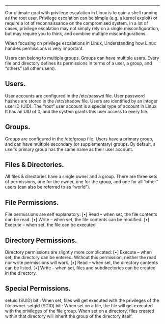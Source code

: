 - - -
Our ultimate goal with privilege escalation in Linux is to gain a shell running as the root user.
Privilege escalation can be simple (e.g. a kernel exploit) or require a lot of reconnaissance on the compromised system.
In a lot of cases, privilege escalation may not simply rely on a single misconfiguration, but may require you to think, and combine
multiple misconfigurations.

When focusing on privilege escalations in Linux, Understanding how Linux handles permissions is very important.

Users can belong to multiple groups.
Groups can have multiple users.
Every file and directory defines its permissions in terms of a user, a group, and “others” (all other users).

## Users.
User accounts are configured in the /etc/passwd file.
User password hashes are stored in the /etc/shadow file.
Users are identified by an integer user ID (UID).
The “root” user account is a special type of account in Linux.
It has an UID of 0, and the system grants this user access to every file.

## Groups.
Groups are configured in the /etc/group file.
Users have a primary group, and can have multiple
secondary (or supplementary) groups.
By default, a user’s primary group has the same name as their user account.

## Files & Directories.
All files & directories have a single owner and a group.
There are three sets of permissions, one for the owner, one for the group, and one for all “other” users (can also be referred to as “world”).

## File Permissions.
File permissions are self explanatory:
[•] Read – when set, the file contents can be read.
[•] Write – when set, the file contents can be modified.
[•] Execute – when set, the file can be executed 

## Directory Permissions.
Directory permissions are slightly more complicated:
[•] Execute – when set, the directory can be entered. Without this
permission, neither the read nor write permissions will work.
[•] Read – when set, the directory contents can be listed.
[•] Write – when set, files and subdirectories can be created in the directory.


## Special Permissions.
setuid (SUID) bit :
When set, files will get executed with the privileges of the file owner.
setgid (SGID) bit :
When set on a file, the file will get executed with the privileges of the file group.
When set on a directory, files created within that directory will inherit the group of the directory itself.


